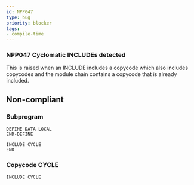 ```yaml
---
id: NPP047
type: bug
priority: blocker
tags:
- compile-time 
---
```


### NPP047 Cyclomatic INCLUDEs detected
This is raised when an INCLUDE includes a copycode which also includes copycodes and the module chain contains a copycode that is already included.

## Non-compliant

### Subprogram

```natural
DEFINE DATA LOCAL
END-DEFINE

INCLUDE CYCLE
END
```

### Copycode CYCLE

```natural
INCLUDE CYCLE
```
